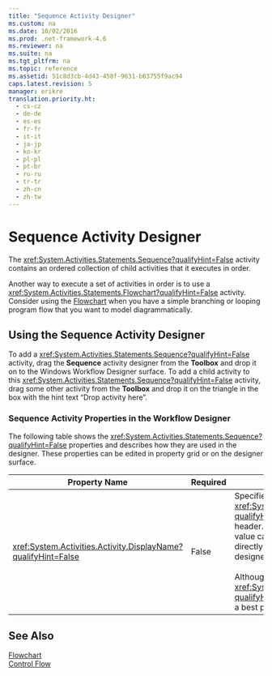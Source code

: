 ```yaml
---
title: "Sequence Activity Designer"
ms.custom: na
ms.date: 10/02/2016
ms.prod: .net-framework-4.6
ms.reviewer: na
ms.suite: na
ms.tgt_pltfrm: na
ms.topic: reference
ms.assetid: 51c8d3cb-4d43-458f-9631-b63755f9ac94
caps.latest.revision: 5
manager: erikre
translation.priority.ht: 
  - cs-cz
  - de-de
  - es-es
  - fr-fr
  - it-it
  - ja-jp
  - ko-kr
  - pl-pl
  - pt-br
  - ru-ru
  - tr-tr
  - zh-cn
  - zh-tw
---
```

# Sequence Activity Designer
The <xref:System.Activities.Statements.Sequence?qualifyHint=False> activity contains an ordered collection of child activities that it executes in order.  
  
 Another way to execute a set of activities in order is to use a <xref:System.Activities.Statements.Flowchart?qualifyHint=False> activity. Consider using the [Flowchart](../WF_Design/Flowchart-Activity-Designer.md) when you have a simple branching or looping program flow that you want to model diagrammatically.  
  
## Using the Sequence Activity Designer  
 To add a <xref:System.Activities.Statements.Sequence?qualifyHint=False> activity, drag the **Sequence** activity designer from the **Toolbox** and drop it on to the Windows Workflow Designer surface. To add a child activity to this <xref:System.Activities.Statements.Sequence?qualifyHint=False> activity, drag some other activity from the **Toolbox** and drop it on the triangle in the box with the hint text “Drop activity here”.  
  
### Sequence Activity Properties in the Workflow Designer  
 The following table shows the <xref:System.Activities.Statements.Sequence?qualifyHint=False> properties and describes how they are used in the designer. These properties can be edited in property grid or on the designer surface.  
  
|Property Name|Required|Usage|  
|-------------------|--------------|-----------|  
|<xref:System.Activities.Activity.DisplayName?qualifyHint=False>|False|Specifies the friendly name of the <xref:System.Activities.Statements.Sequence?qualifyHint=False> activity designer in the header. The default value is Sequence. The value can be edited in the property grid or directly on the header of the activity designer.<br /><br /> Although the <xref:System.Activities.Activity.DisplayName?qualifyHint=False> is not strictly required, it is a best practice to use one.|  
  
## See Also  
 [Flowchart](../WF_Design/Flowchart-Activity-Designer.md)   
 [Control Flow](../WF_Design/Control-Flow-Activity-Designers.md)